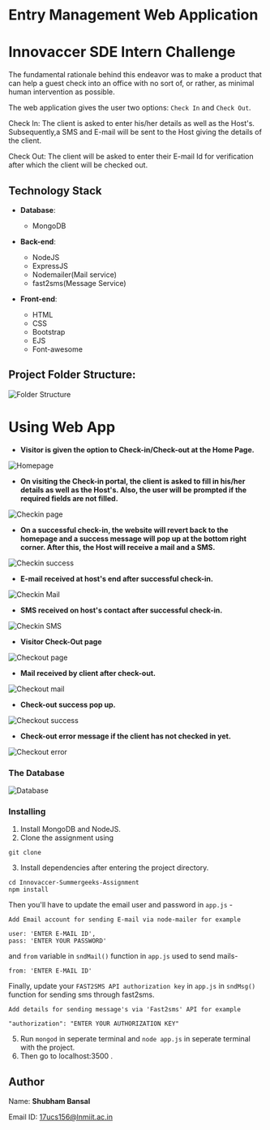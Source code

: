 # Entry Management Web Application
# Innovaccer SDE Intern Challenge

The fundamental rationale behind this endeavor was to make a product that can help a guest check into an office with no sort of, or rather, as minimal human intervention as possible.

The web application gives the user two options: ```Check In``` and ```Check Out```.

Check In: The client is asked to enter his/her details as well as the Host's. Subsequently,a SMS and E-mail will be sent to the Host giving the details of the client.

Check Out: The client will be asked to enter their E-mail Id for verification after which the client will be checked out.

## Technology Stack

* **Database**: 
    - MongoDB
    
* **Back-end**: 
    - NodeJS
    - ExpressJS
    - Nodemailer(Mail service)
    - fast2sms(Message Service)
    
* **Front-end**: 
    - HTML
    - CSS
    - Bootstrap
    - EJS
    - Font-awesome

## Project Folder Structure:

![Folder Structure](https://i.imgur.com/e8E9MDr.png)

# Using Web App

* **Visitor is given the option to Check-in/Check-out at the Home Page.**

![Homepage](https://i.imgur.com/I7hDEPh.png)

* **On visiting the Check-in portal, the client is asked to fill in his/her details as well as the Host's. Also, the user will be prompted if the required fields are not filled.**

![Checkin page](https://i.imgur.com/8nk2Pqp.png)

* **On a successful check-in, the website will revert back to the homepage and a success message will pop up at the bottom right corner. After this, the Host will receive a mail and a SMS.**

![Checkin success](https://i.imgur.com/L6HRIEO.png)

* **E-mail received at host's end after successful check-in.**

![Checkin Mail](https://i.imgur.com/jM25ngO.png)

* **SMS received on host's contact after successful check-in.**

![Checkin SMS](https://i.imgur.com/xQwrtn6.jpg)


* **Visitor Check-Out page**

![Checkout page](https://i.imgur.com/iJaaqve.png)

* **Mail received by client after check-out.**

![Checkout mail](https://i.imgur.com/oHl00ar.png)

* **Check-out success pop up.**

![Checkout success](https://i.imgur.com/2kTrr8n.png)

* **Check-out error message if the client has not checked in yet.**

![Checkout error](https://i.imgur.com/zf3UEVn.png)

### The Database

![Database](https://i.imgur.com/9dPFKRD.png)

### Installing

1. Install MongoDB and NodeJS.
2. Clone the assignment using
```
git clone 
```
3. Install dependencies after entering the project directory.
```
cd Innovaccer-Summergeeks-Assignment
npm install
```
Then you'll have to update the email user and password in ```app.js``` -
```
Add Email account for sending E-mail via node-mailer for example

user: 'ENTER E-MAIL ID',                                
pass: 'ENTER YOUR PASSWORD'
```
and ```from``` variable in ```sndMail()``` function in ```app.js``` used to send mails-
```
from: 'ENTER E-MAIL ID'
```
Finally, update your ```FAST2SMS API authorization key``` in ```app.js``` in ```sndMsg()``` function for sending sms through fast2sms.
```
Add details for sending message's via 'Fast2sms' API for example

"authorization": "ENTER YOUR AUTHORIZATION KEY" 
```
5. Run ```mongod``` in seperate terminal and ```node app.js``` in seperate terminal with the project.
6. Then go to localhost:3500 .

## Author

Name: **Shubham Bansal**

Email ID: 17ucs156@lnmiit.ac.in

